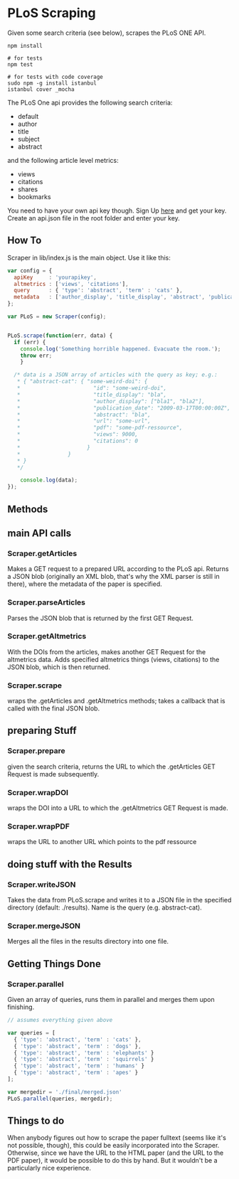 # PLoS Scraping

Given some search criteria (see below), scrapes the PLoS ONE API.

```
npm install

# for tests
npm test

# for tests with code coverage
sudo npm -g install istanbul
istanbul cover _mocha
```

The PLoS One api provides the following search criteria:
* default
* author
* title
* subject
* abstract

and the following article level metrics:
* views
* citations
* shares
* bookmarks

You need to have your own api key though. Sign Up [here](http://alm.plos.org/docs/Home) and get your key.
Create an api.json file in the root folder and enter your key.

## How To

Scraper in lib/index.js is the main object. Use it like this:

```javascript
var config = {
  apiKey     : 'yourapikey',
  altmetrics : ['views', 'citations'],
  query      : { 'type': 'abstract', 'term' : 'cats' },
  metadata   : ['author_display', 'title_display', 'abstract', 'publication_date']
};

var PLoS = new Scraper(config);


PLoS.scrape(function(err, data) {
  if (err) {
    console.log('Something horrible happened. Evacuate the room.');
    throw err;
	}

  /* data is a JSON array of articles with the query as key; e.g.:
   * { "abstract-cat": { "some-weird-doi": {
   *                       "id": "some-weird-doi",
   *                       "title_display": "bla",
   *                       "author_display": ["bla1", "bla2"],
   *                       "publication_date": "2009-03-17T00:00:00Z",
   *                       "abstract": "bla", 
   *                       "url": "some-url",
   *                       "pdf": "some-pdf-ressource",
   *                       "views": 9000,
   *                       "citations": 0
   *                     }
   *               }
   * }
   */

	console.log(data);
});
```

## Methods

## main API calls

### Scraper.getArticles

Makes a GET request to a prepared URL according to the PLoS api.
Returns a JSON blob (originally an XML blob, that's why the XML parser
is still in there), where the metadata of the paper is specified.

### Scraper.parseArticles

Parses the JSON blob that is returned by the first GET Request.

### Scraper.getAltmetrics

With the DOIs from the articles, makes another GET Request for the
altmetrics data. Adds specified altmetrics things (views, citations)
to the JSON blob, which is then returned.

### Scraper.scrape

wraps the .getArticles and .getAltmetrics methods; takes a callback
that is called with the final JSON blob.

## preparing Stuff

### Scraper.prepare

given the search criteria, returns the URL to which the .getArticles GET Request is made
subsequently.

### Scraper.wrapDOI

wraps the DOI into a URL to which the .getAltmetrics GET Request is made.

### Scraper.wrapPDF

wraps the URL to another URL which points to the pdf ressource

## doing stuff with the Results

### Scraper.writeJSON

Takes the data from PLoS.scrape and writes it to a JSON file in the specified
directory (default: ./results). Name is the query (e.g. abstract-cat).

### Scraper.mergeJSON

Merges all the files in the results directory into one file.

## Getting Things Done

### Scraper.parallel

Given an array of queries, runs them in parallel and merges them upon finishing.

```javascript
// assumes everything given above

var queries = [
  { 'type': 'abstract', 'term' : 'cats' },
  { 'type': 'abstract', 'term' : 'dogs' },
  { 'type': 'abstract', 'term' : 'elephants' }
  { 'type': 'abstract', 'term' : 'squirrels' }
  { 'type': 'abstract', 'term' : 'humans' }
  { 'type': 'abstract', 'term' : 'apes' }
];

var mergedir = './final/merged.json'
PLoS.parallel(queries, mergedir);
```

## Things to do

When anybody figures out how to scrape the paper fulltext (seems like it's not possible, though),
this could be easily incorporated into the Scraper. Otherwise, since we have the URL to the HTML paper
(and the URL to the PDF paper), it would be possible to do this by hand. But it wouldn't be a particularly
nice experience.
